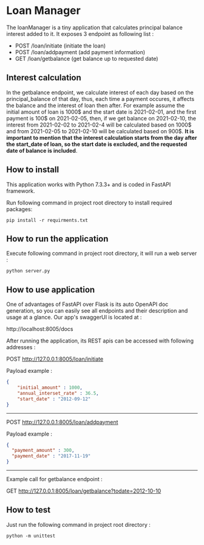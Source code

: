 # Loan Manager

The loanManager is a tiny application that calculates principal balance interest added to it. It exposes 3 endpoint as following list :

- POST /loan/initiate (initiate the loan)
- POST /loan/addpayment (add payment information)
- GET /loan/getbalance (get balance up to requested date)


## Interest calculation

In the getbalance endpoint, we calculate interest of each day based on the principal_balance of that day, thus, each time a payment occures, it affects the balance and the interest of loan then after. For example assume the initial amount of loan is 1000$ and the start date is 2021-02-01, and the first payment is 100$ on 2021-02-05, then, if we get balance on 2021-02-10, the interest from 2021-02-02 to 2021-02-4 will be calculated based on 1000$ and from 2021-02-05 to 2021-02-10 will be calculated based on 900$. **It is important to mention that the interest calculation starts from the day after the start_date of loan, so the start date is excluded, and the requested date of balance is included**.

## How to install

This application works with Python 7.3.3+ and is coded in FastAPI framework.

Run following command in project root directory to install required packages:

```shell
pip install -r requirments.txt
```

## How to run the application
Execute following command in project root directory, it will run a web server :

```shell
python server.py
```

## How to use application

One of advantages of FastAPI over Flask is its auto OpenAPI doc generation, so you can easily see all endpoints and their description and usage at a glance. Our app's swaggerUI is located at :

http://localhost:8005/docs



After running the application, its REST apis can be accessed with following addresses :

POST http://127.0.0.1:8005/loan/initiate

Payload example :

```json
{
    "initial_amount" : 1000,
    "annual_interset_rate" : 36.5,
    "start_date" : "2012-09-12"
}
```
---

POST http://127.0.0.1:8005/loan/addpayment

Payload example :
```json
{
  "payment_amount" : 300,
  "payment_date" : "2017-11-19"
}
```
---
Example call for getbalance endpoint :

GET http://127.0.0.1:8005/loan/getbalance?todate=2012-10-10



## How to test
Just run the following command in project root directory :

```shell
python -m unittest
```
